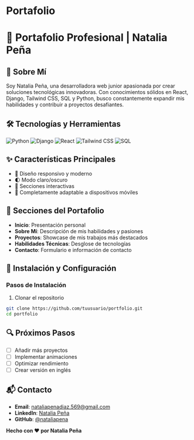 # Portafolio
# 🚀 Portafolio Profesional | Natalia Peña

## 👋 Sobre Mí
Soy Natalia Peña, una desarrolladora web junior apasionada por crear soluciones tecnológicas innovadoras. Con conocimientos sólidos en React, Django, Tailwind CSS, SQL y Python, busco constantemente expandir mis habilidades y contribuir a proyectos desafiantes.

## 🛠 Tecnologías y Herramientas
![Python](https://img.shields.io/badge/Python-3776AB?style=for-the-badge&logo=python&logoColor=white)
![Django](https://img.shields.io/badge/Django-092E20?style=for-the-badge&logo=django&logoColor=white)
![React](https://img.shields.io/badge/React-20232A?style=for-the-badge&logo=react&logoColor=61DAFB)
![Tailwind CSS](https://img.shields.io/badge/Tailwind_CSS-38B2AC?style=for-the-badge&logo=tailwind-css&logoColor=white)
![SQL](https://img.shields.io/badge/SQL-4479A1?style=for-the-badge&logo=postgresql&logoColor=white)


## ✨ Características Principales
- 🎨 Diseño responsivo y moderno
- 🌓 Modo claro/oscuro
- 🧩 Secciones interactivas
- 📱 Completamente adaptable a dispositivos móviles

## 🌟 Secciones del Portafolio
- **Inicio**: Presentación personal
- **Sobre Mí**: Descripción de mis habilidades y pasiones
- **Proyectos**: Showcase de mis trabajos más destacados
- **Habilidades Técnicas**: Desglose de tecnologías
- **Contacto**: Formulario e información de contacto

## 🚀 Instalación y Configuración

### Pasos de Instalación
1. Clonar el repositorio
```bash
git clone https://github.com/tuusuario/portfolio.git
cd portfolio
```



## 🔍 Próximos Pasos
- [ ] Añadir más proyectos
- [ ] Implementar animaciones
- [ ] Optimizar rendimiento
- [ ] Crear versión en inglés

## 📬 Contacto
- **Email**: nataliapenadiaz.569@gmail.com
- **LinkedIn**: [Natalia Peña](https://www.linkedin.com/in/nataliapenadiaz/)
- **GitHub**: [@nataliapena](https://github.com/StudentNPD)


**Hecho con ❤️ por Natalia Peña**
